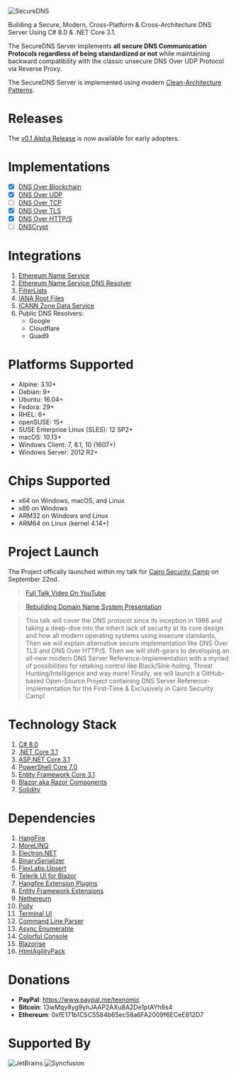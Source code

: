 ![SecureDNS](https://raw.githubusercontent.com/Texnomic/SecureDNS/master/docs/Logo.png "SecureDNS")

Building a Secure, Modern, Cross-Platform & Cross-Architecture DNS Server Using C# 8.0 & .NET Core 3.1.

The SecureDNS Server implements **all secure DNS Communication Protocols regardless of being standardized or not** while maintaining backward compatibility with the classic unsecure DNS Over UDP Protocol via Reverse Proxy.

The SecureDNS Server is implemented using modern [Clean-Architecture Patterns](https://www.amazon.com/Clean-Architecture-Craftsmans-Software-Structure/dp/0134494164).

# Releases
The [v0.1 Alpha Release](https://github.com/Texnomic/SecureDNS/releases/tag/v0.1-alpha) is now available for early adopters.

# Implementations
- [x] [DNS Over Blockchain](https://readthedocs.org/projects/ens/downloads/pdf/latest/)
- [x] [DNS Over UDP](https://tools.ietf.org/html/rfc1035)
- [ ] [DNS Over TCP](https://tools.ietf.org/html/rfc1035)
- [x] [DNS Over TLS](https://tools.ietf.org/html/rfc7858)
- [x] [DNS Over HTTP/S](https://tools.ietf.org/html/rfc8484)
- [ ] [DNSCrypt](https://dnscrypt.info/)

# Integrations
1. [Ethereum Name Service](https://ens.domains/)
2. [Ethereum Name Service DNS Resolver](https://github.com/ensdomains/resolvers)
3. [FilterLists](https://github.com/collinbarrett/FilterLists)
4. [IANA Root Files](https://www.iana.org/domains/root/files)
5. [ICANN Zone Data Service](https://czds.icann.org/home)
6. Public DNS Resolvers:
   - Google
   - Cloudflare
   - Quad9

# Platforms Supported
* Alpine: 3.10+
* Debian: 9+
* Ubuntu: 16.04+
* Fedora: 29+
* RHEL: 6+
* openSUSE: 15+
* SUSE Enterprise Linux (SLES): 12 SP2+
* macOS: 10.13+
* Windows Client: 7, 8.1, 10 (1607+)
* Windows Server: 2012 R2+

# Chips Supported
* x64 on Windows, macOS, and Linux
* x86 on Windows
* ARM32 on Windows and Linux
* ARM64 on Linux (kernel 4.14+)

# Project Launch
The Project offically launched within my talk for [Cairo Security Camp](https://cairosecuritycamp.com/sessions/rebuilding-the-domain-name-system/) on September 22nd.

>[Full Talk Video On YouTube](https://youtu.be/1Gxk40dmbFM)

>[Rebuilding Domain Name System Presentation](https://raw.githubusercontent.com/Texnomic/SecureDNS/master/docs/Rebuilding.DNS.pptx)

>This talk will cover the DNS protocol since its inception in 1986 and taking a deep-dive into the inherit lack of security at its core design and how all modern operating systems using insecure standards, Then we will explain alternative secure implementation like DNS Over TLS and DNS Over HTTP/S. Then we will shift-gears to developing an all-new modern DNS Server Reference-Implementation with a myriad of possibilities for retaking control like Black/Sink-holing, Threat Hunting/Intelligence and way more! Finally, we will launch a GitHub-based Open-Source Project containing DNS Server Reference-Implementation for the First-Time & Exclusively in Cairo Security Camp!

# Technology Stack
1. [C# 8.0](https://docs.microsoft.com/en-us/dotnet/csharp/whats-new/csharp-8)
2. [.NET Core 3.1](https://dotnet.microsoft.com/download/dotnet-core/3.0)
3. [ASP.NET Core 3.1](https://dotnet.microsoft.com/download/dotnet-core/3.0)
4. [PowerShell Core 7.0](https://github.com/PowerShell/PowerShell)
5. [Entity Framework Core 3.1](https://docs.microsoft.com/en-us/ef/core/)
6. [Blazor aka Razor Components](https://dotnet.microsoft.com/apps/aspnet/web-apps/client)
7. [Solidity](https://github.com/ethereum/solidity)


# Dependencies
1. [HangFire](https://www.hangfire.io/)
2. [MoreLINQ](https://github.com/morelinq/MoreLINQ)
3. [Electron.NET](https://github.com/ElectronNET/Electron.NET)
4. [BinarySerializer](https://github.com/jefffhaynes/BinarySerializer)
5. [FlexLabs.Upsert](https://github.com/artiomchi/FlexLabs.Upsert)
6. [Telerik UI for Blazor](https://www.telerik.com/blazor-ui)
7. [Hangfire Extension Plugins](https://github.com/wanlitao/HangfireExtension)
8. [Entity Framework Extensions](https://entityframework-extensions.net)
9. [Nethereum](https://nethereum.com/)
10. [Polly](https://github.com/App-vNext/Polly)
11. [Terminal UI](https://github.com/migueldeicaza/gui.cs)
12. [Command Line Parser](https://github.com/commandlineparser/commandline)
13. [Async Enumerable](https://github.com/Dasync/AsyncEnumerable)
14. [Colorful Console](http://colorfulconsole.com/)
15. [Blazorise](https://blazorise.com/)
16. [HtmlAgilityPack](https://html-agility-pack.net/)

# Donations
* **PayPal**: https://www.paypal.me/texnomic
* **Bitcoin**: 13wMqy8yg9yhJAAP2AXu8A2De1ptAYh6s4
* **Ethereum**: 0xfE171b1C5C5584b65ec58a6FA2009f6ECeE812D7

# Supported By
![JetBrains](https://raw.githubusercontent.com/Texnomic/SecureDNS/master/docs/JetBrains.png "JetBrains")
![Syncfusion](https://raw.githubusercontent.com/Texnomic/SecureDNS/master/docs/Syncfusion.png "Syncfusion")
